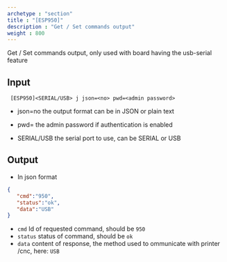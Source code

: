 ```yaml
---
archetype : "section"
title : "[ESP950]"
description : "Get / Set commands output"
weight : 800
---
```

Get / Set commands output,  only used with board having the usb-serial feature

## Input
` [ESP950]<SERIAL/USB> j json=<no> pwd=<admin password>`

* json=no
the output format can be in JSON or plain text

* pwd=<admin password>
the admin password if authentication is enabled

* SERIAL/USB
the serial port to use, can be SERIAL or USB


## Output

- In json format

```json
{
   "cmd":"950",
   "status":"ok",
   "data":"USB"
}
```

* `cmd` Id of requested command, should be `950`
* `status` status of command, should be `ok`
* `data` content of response, the method used to ommunicate with printer /cnc, here: `USB` 